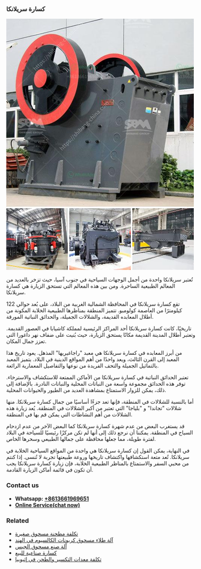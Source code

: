 <h3>كسارة سريلانكا</h3><img src='1701853163.jpg' alt=''><p>تُعتبر سريلانكا واحدة من أجمل الوجهات السياحية في جنوب آسيا، حيث تزخر بالعديد من المعالم الطبيعية الساحرة. ومن بين هذه المعالم التي تستحق الزيارة هي كسارة سريلانكا.</p><p>تقع كسارة سريلانكا في المحافظة الشمالية الغربية من البلاد، على بُعد حوالي 122 كيلومترًا من العاصمة كولومبو. تتميز المنطقة بمناظرها الطبيعية الخلابة المكونة من أطلال المعابده القديمة، والشلالات الجميلة، والحدائق النباتية المورقة.</p><p>تاريخيًا، كانت كسارة سريلانكا أحد المراكز الرئيسية لمملكة كاشيابا في العصور القديمة. وتعتبر أطلال المدينة القديمة مكانًا يستحق الزيارة، حيث بُنيت على ضفاف نهر داغورا التي تعزز جمال المكان.</p><p>من أبرز المعابده في كسارة سريلانكا هي معبد "راجاغيريها" المذهل. يعود تاريخ هذا المعبد إلى القرن الثالث، ويعد واحدًا من أهم المواقع الدينية في البلاد. يتميز المعبد بالتماثيل الجميلة والتحف الفريدة من نوعها والتفاصيل المعمارية الرائعة.</p><p>تعتبر الحدائق النباتية في كسارة سريلانكا من الأماكن الممتعة للاستكشاف والاسترخاء. توفر هذه الحدائق مجموعة واسعة من النباتات المحلية والنباتات النادرة. بالإضافة إلى ذلك، يمكن للزوار الاستمتاع بمشاهدة العديد من الطيور والحيوانات المحلية.</p><p>أما بالنسبة للشلالات في المنطقة، فإنها تعد جزءًا أساسيًا من جمال كسارة سريلانكا. منها شلالات "تجاندا" و "بلياجا" التي تعتبر من أكبر الشلالات في المنطقة. يُعد زيارة هذه الشلالات من أهم النشاطات التي يمكن قم بها في المنطقة.</p><p>قد يستغرب البعض من عدم شهرة كسارة سريلانكا كما البعض الآخر من عدم ازدحام السياح في المنطقة. يمكننا أن نرجع ذلك إلى أنها لم تكن مركزًا رئيسيًا للسياحة في البلاد لفترة طويلة، مما جعلها محافظة على جمالها الطبيعي وسحرها الخاص.</p><p>في النهاية، يمكن القول إن كسارة سريلانكا هي واحدة من المواقع السياحية الخلابة في سريلانكا. تُعد متعة استكشافها واكتشاف تاريخها وروعة طبيعتها تجربة لا تُنسى. إذا كنتم من محبي السفر والاستمتاع بالمناظر الطبيعية الخلابة، فإن زيارة كسارة سريلانكا يجب أن تكون في قائمة أماكن الزيارة القادمة.</p><h3>Contact us</h3><ul><li><strong>Whatsapp:&nbsp;<a href="https://wa.me/8613661969651">+8613661969651</a></strong></li><li><a href="https://swt.shibang-china.com/?git&amp;zhl&amp;كسارة سريلانكا"><strong>Online Service(chat now)</strong></a></li></ul><h3>Related</h3><ul><li><a href='تكلفة مطحنة مسحوق صغيرة.md'>تكلفة مطحنة مسحوق صغيرة</a></li><li><a href='آلة طلاء مسحوق كربونات الكالسيوم في الهند.md'>آلة طلاء مسحوق كربونات الكالسيوم في الهند</a></li><li><a href='آلة صنع مسحوق الجبس.md'>آلة صنع مسحوق الجبس</a></li><li><a href='كسارة صناعية للبيع.md'>كسارة صناعية للبيع</a></li><li><a href='تكلفة معدات التكسير والطحن في إثيوبيا.md'>تكلفة معدات التكسير والطحن في إثيوبيا</a></li></ul>